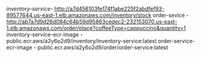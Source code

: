 *inventory-service*- http://a7d456103fe174f1abe225f2abdfef93-89577644.us-east-1.elb.amazonaws.com/inventory/stock
order-sevice - http://ab7a7d9d26d084c64b59d95863cedec2-232153070.us-east-1.elb.amazonaws.com/order/place?coffeeType=cappuccino&quantity=1
inventory-service-ecr-image - public.ecr.aws/a2y6o2d9/inventory/inventory-service:latest
order-service-ecr-image - public.ecr.aws/a2y6o2d9/order/order-service:latest


